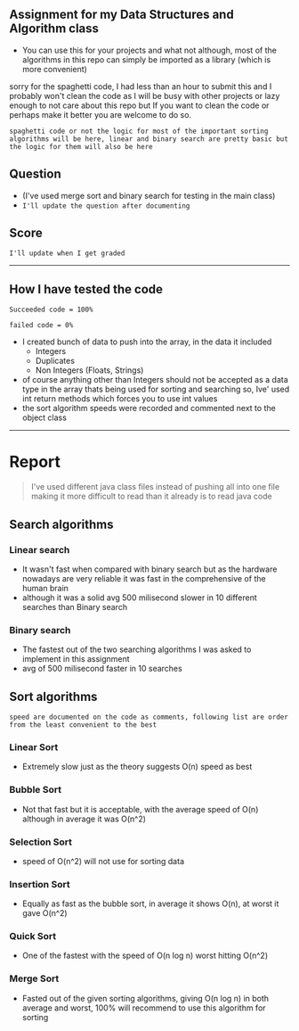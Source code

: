 ## Assignment for my Data Structures and Algorithm class

-   You can use this for your projects and what not although, most of the algorithms in this repo can simply be imported as a library (which is more convenient)

sorry for the spaghetti code, I had less than an hour to submit this and I probably won't clean the code as I will be busy with other projects or lazy enough to not care about this repo but If you want to clean the code or perhaps make it better you are welcome to do so.

`spaghetti code or not the logic for most of the important sorting algorithms will be here, linear and binary search are pretty basic but the logic for them will also be here`

## Question

-   (I've used merge sort and binary search for testing in the main class)
-   `I'll update the question after documenting`

## Score

`I'll update when I get graded`

---

## How I have tested the code

`Succeeded code = 100%`

`failed code = 0%`

-   I created bunch of data to push into the array, in the data it included
    -   Integers
    -   Duplicates
    -   Non Integers (Floats, Strings)
-   of course anything other than Integers should not be accepted as a data type in the array thats being used for sorting and searching so, Ive' used int return methods which forces you to use int values
-   the sort algorithm speeds were recorded and commented next to the object class

---

# Report

> I've used different java class files instead of pushing all into one file making it more difficult to read than it already is to read java code

## Search algorithms

### Linear search

-   It wasn't fast when compared with binary search but as the hardware nowadays are very reliable it was fast in the comprehensive of the human brain
-   although it was a solid avg 500 milisecond slower in 10 different searches than Binary search

### Binary search

-   The fastest out of the two searching algorithms I was asked to implement in this assignment
-   avg of 500 milisecond faster in 10 searches

## Sort algorithms

`speed are documented on the code as comments, following list are order from the least convenient to the best`

### Linear Sort

-   Extremely slow just as the theory suggests O(n) speed as best

### Bubble Sort

-   Not that fast but it is acceptable, with the average speed of O(n) although in average it was O(n^2)

### Selection Sort

-   speed of O(n^2) will not use for sorting data

### Insertion Sort

-   Equally as fast as the bubble sort, in average it shows O(n), at worst it gave O(n^2)

### Quick Sort

-   One of the fastest with the speed of O(n log n) worst hitting O(n^2)

### Merge Sort

-   Fasted out of the given sorting algorithms, giving O(n log n) in both average and worst, 100% will recommend to use this algorithm for sorting
